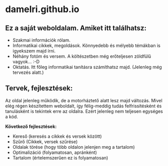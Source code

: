 # damelri.github.io

## Ez a saját weboldalam. Amiket itt találhatsz:
- Szakmai információk rólam.
- Informatikai cikkek, megoldások. Könnyedebb és mélyebb témákban is igyekszem majd írni.
- Néhány fotóm és versem. A költészetben még erőteljesen zöldfülű vagyok... :-D
- Oktatás. Itt főleg informatikai tanításra számíthatsz majd. (Jelenleg még tervezés alatt.) 
## Tervek, fejlesztések:
Az oldal jelenleg működik, de a motorháztető alatt lesz majd változás. Mivel elég régen készítettem weboldalt, így félig-meddig tudás felfrissítésként és tanulásként is tekintek erre az oldalra. Ezért jelenleg nem teljesen egységes a kód.

**Következő fejlesztések:** 
- Kereső (keresés a cikkek és versek között)
- Szűrő (Cikkek, versek szűrése)
- Oldalak törése (hogy több oldalon jelenjen meg a tartalom)
- Optimalizáció (folyamatosan, apránként)
- Tartalom (értelemszerűen ez is folyamatosan) 